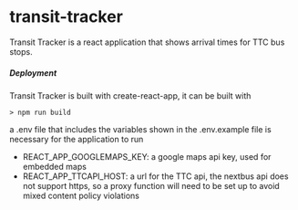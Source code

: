 # transit-tracker

Transit Tracker is a react application that shows arrival times for TTC bus stops.


##### Deployment #####

Transit Tracker is built with create-react-app, it can be built with

```
> npm run build
```

a .env file that includes the variables shown in the .env.example file is necessary for the application to run

* REACT_APP_GOOGLEMAPS_KEY: a google maps api key, used for embedded maps
* REACT_APP_TTCAPI_HOST: a url for the TTC api, the nextbus api does not support https, so a proxy function will need to be set up to avoid mixed content policy violations 